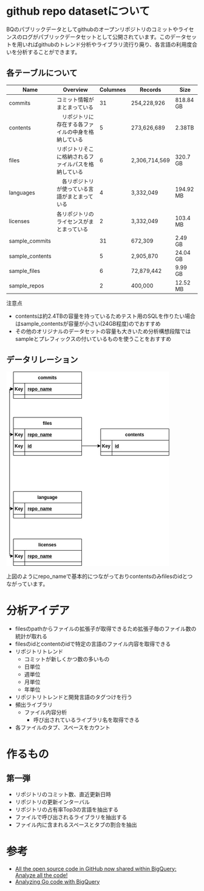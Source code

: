 # github repo datasetについて
BQのパブリックデータとしてgithubのオープンリポジトリのコミットやライセンスのログがパブリックデータセットとして公開されています。このデータセットを用いればgithubのトレンド分析やライブラリ流行り廃り、各言語の利用度合いを分析することができます。

## 各テーブルについて
| Name | Overview | Columnes | Records | Size |
| --- | --- | --- | --- | --- |
| commits | コミット情報がまとまっている | 31 | 254,228,926 | 818.84 GB
| contents |　リポジトリに存在する各ファイルの中身を格納している | 5 | 273,626,689 | 2.38TB |
| files | リポジトリそこに格納されるファイルパスを格納している | 6 | 2,306,714,569| 320.7 GB
| languages |　各リポジトリが使っている言語がまとまっている | 4 | 3,332,049 | 194.92 MB |
| licenses | 各リポジトリのライセンスがまとまっている | 2 | 3,332,049 | 103.4 MB |
| sample_commits | | 31 | 672,309 | 2.49 GB
| sample_contents | | 5 | 2,905,870 | 24.04 GB
| sample_files | | 6 | 72,879,442 | 9.99 GB |
| sample_repos | | 2 | 400,000 | 12.52 MB |

注意点
- contentsは約2.4TBの容量を持っているためテスト用のSQLを作りたい場合はsample_contentsが容量が小さい(24GB程度)のでおすすめ
- その他のオリジナルのデータセットの容量も大きいため分析構想段階ではsampleとプレフィックスの付いているものを使うことをおすすめ

## データリレーション

![data-relation](img/data-relation.jpg)


上図のようにrepo_nameで基本的につながっておりcontentsのみfilesのidとつながっています。

# 分析アイデア
- filesのpathからファイルの拡張子が取得できるため拡張子毎のファイル数の統計が取れる
- filesのidとcontentのidで特定の言語のファイル内容を取得できる
- リポジトリトレンド
  - コミットが新しくかつ数の多いもの
  - 日単位
  - 週単位
  - 月単位
  - 年単位
- リポジトリトレンドと開発言語のタグつけを行う
- 頻出ライブラリ
  - ファイル内容分析
    - 呼び出されているライブラリ名を取得できる
- 各ファイルのタブ、スペースをカウント

# 作るもの
## 第一弾
- リポジトリのコミット数、直近更新日時
- リポジトリの更新インターバル
- リポジトリの占有率Top3の言語を抽出する
- ファイルで呼び出されるライブラリを抽出する
- ファイル内に含まれるスペースとタブの割合を抽出




# 参考
- [All the open source code in GitHub now shared within BigQuery: Analyze all the code!](https://hoffa.medium.com/github-on-bigquery-analyze-all-the-code-b3576fd2b150)
- [Analyzing Go code with BigQuery](https://medium.com/google-cloud/analyzing-go-code-with-bigquery-485c70c3b451#.glhi7lrl4)    